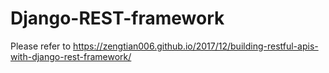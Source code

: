 # Django-REST-framework
 Please refer to https://zengtian006.github.io/2017/12/building-restful-apis-with-django-rest-framework/
